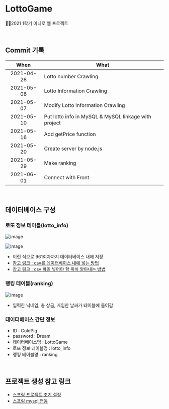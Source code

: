 # LottoGame
👩‍💻2021 1학기 이니로 웹 프로젝트

<br>

## Commit 기록
| When | What |
|:---:|---|
| 2021-04-28 | Lotto number Crawling |
| 2021-05-06 | Lotto Information Crawling |
| 2021-05-07 | Modify Lotto Information Crawling |
| 2021-05-10 | Put lotto info in MySQL & MySQL linkage with project |
| 2021-05-16 | Add getPrice function |
| 2021-05-20 | Create server by node.js |
| 2021-05-29 | Make ranking |
| 2021-06-01 | Connect with Front |

<br>

## 데이터베이스 구성
### 로또 정보 테이블(lotto_info)
![image](https://user-images.githubusercontent.com/57928612/117430194-d62f1e00-af62-11eb-886d-807a45f9ef5f.png)

![image](https://user-images.githubusercontent.com/57928612/117430302-f52db000-af62-11eb-8b8e-a58a4f9068da.png)

- 이런 식으로 961회차까지 데이터베이스 내에 저장
- [참고 링크 : csv를 데이터베이스 내에 넣는 방법](https://huddling.tistory.com/26)
- [참고 링크 : csv 파일 넣어야 할 위치 알아내는 방법](https://blog.naver.com/alsdomm/221737364291)

### 랭킹 테이블(ranking)
![image](https://user-images.githubusercontent.com/57928612/120060213-6c052700-c091-11eb-8495-b31d54c1bde7.png)

- 입력한 닉네임, 총 상금, 게임한 날짜가 테이블에 들어감

### 데이터베이스 간단 정보
- ID : GoldPig
- password : Dream
- 데이터베이스명 : LottoGame
- 로또 정보 테이블명 : lotto_info
- 랭킹 테이블명 : ranking

<br>

## 프로젝트 생성 참고 링크
- [스프링 프로젝트 초기 설정](https://all-record.tistory.com/174)
- [스프링 mysql 연동](https://all-record.tistory.com/175)

